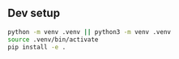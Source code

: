 

## Dev setup

```bash
python -m venv .venv || python3 -m venv .venv
source .venv/bin/activate
pip install -e .
```
